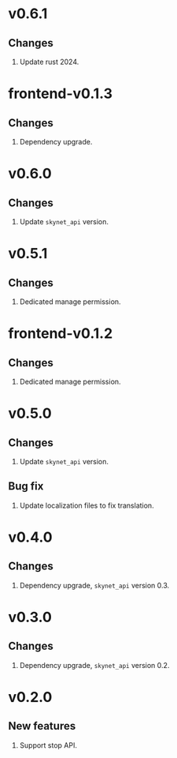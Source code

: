 # v0.6.1
## Changes
1. Update rust 2024.

# frontend-v0.1.3
## Changes
1. Dependency upgrade.

# v0.6.0
## Changes
1. Update `skynet_api` version.

# v0.5.1
## Changes
1. Dedicated manage permission.

# frontend-v0.1.2
## Changes
1. Dedicated manage permission.

# v0.5.0
## Changes
1. Update `skynet_api` version.

## Bug fix
1. Update localization files to fix translation.

# v0.4.0
## Changes
1. Dependency upgrade, `skynet_api` version 0.3.

# v0.3.0
## Changes
1. Dependency upgrade, `skynet_api` version 0.2.

# v0.2.0
## New features
1. Support stop API.